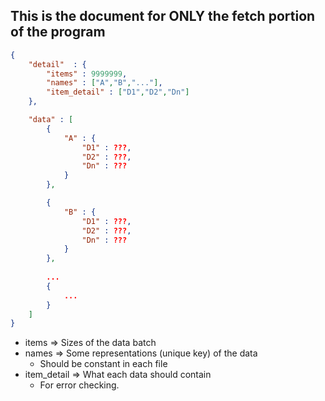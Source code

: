 ## This is the document for ONLY the fetch portion of the program


```Json
{
    "detail"  : {
        "items" : 9999999,
        "names" : ["A","B","..."],
        "item_detail" : ["D1","D2","Dn"]
    },

    "data" : [
        {
            "A" : {
                "D1" : ???,
                "D2" : ???,
                "Dn" : ???
            }
        },

        {
            "B" : {
                "D1" : ???,
                "D2" : ???,
                "Dn" : ???
            }
        },
        
        ...
        {
            ...
        }
    ]
}
```
- items => Sizes of the data batch
- names => Some representations (unique key) of the data
    - Should be constant in each file
- item_detail => What each data should contain
    - For error checking.